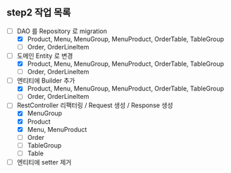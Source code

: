 ## step2 작업 목록
- [ ] DAO 를 Repository 로 migration
    - [x] Product, Menu, MenuGroup, MenuProduct, OrderTable, TableGroup
    - [ ] Order, OrderLineItem
- [ ] 도메인 Entity 로 변경
  - [x] Product, Menu, MenuGroup, MenuProduct, OrderTable, TableGroup
  - [ ] Order, OrderLineItem
- [ ] 엔티티에 Builder 추가
  - [x] Product, Menu, MenuGroup, MenuProduct, OrderTable, TableGroup
  - [ ] Order, OrderLineItem
- [ ] RestController 리팩터링 / Request 생성 / Response 생성
  - [x] MenuGroup
  - [x] Product
  - [x] Menu, MenuProduct
  - [ ] Order
  - [ ] TableGroup
  - [ ] Table
- [ ] 엔티티에 setter 제거
